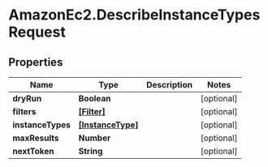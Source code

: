 # AmazonEc2.DescribeInstanceTypesRequest

## Properties

Name | Type | Description | Notes
------------ | ------------- | ------------- | -------------
**dryRun** | **Boolean** |  | [optional] 
**filters** | [**[Filter]**](Filter.md) |  | [optional] 
**instanceTypes** | [**[InstanceType]**](InstanceType.md) |  | [optional] 
**maxResults** | **Number** |  | [optional] 
**nextToken** | **String** |  | [optional] 


